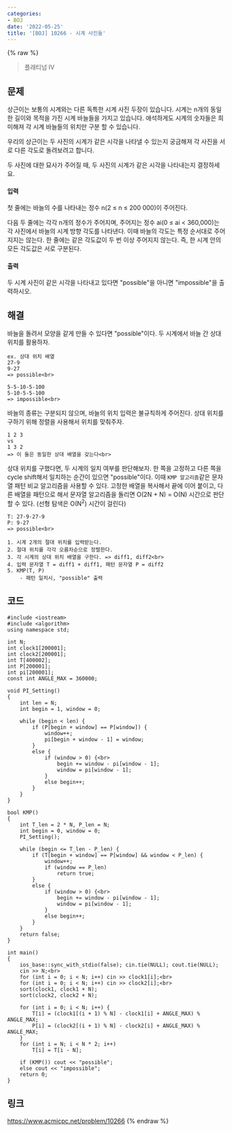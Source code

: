```yaml
---
categories:
- BOJ
date: '2022-05-25'
title: '[BOJ] 10266 - 시계 사진들'
---
```


{% raw %}
> 플래티넘 IV<br>

## 문제
상근이는 보통의 시계와는 다른 독특한 시계 사진 두장이 있습니다. 시계는 n개의 동일한 길이와 목적을 가진 시계 바늘들을 가지고 있습니다. 애석하게도 시계의 숫자들은 희미해져 각 시계 바늘들의 위치만 구분 할 수 있습니다.

우리의 상근이는 두 사진의 시계가 같은 시각을 나타낼 수 있는지 궁금해져 각 사진을 서로 다른 각도로 돌려보려고 합니다.

두 사진에 대한 묘사가 주어질 때, 두 사진의 시계가 같은 시각을 나타내는지 결정하세요.

#### 입력
첫 줄에는 바늘의 수를 나타내는 정수 n(2 ≤ n ≤ 200 000)이 주어진다.

다음 두 줄에는 각각 n개의 정수가 주어지며, 주어지는 정수 ai(0 ≤ ai  < 360,000)는 각 사진에서 바늘의 시계 방향 각도를 나타낸다. 이때 바늘의 각도는 특정 순서대로 주어지지는 않는다. 한 줄에는 같은 각도값이 두 번 이상 주어지지 않는다. 즉, 한 시계 안의 모든 각도값은 서로 구분된다.

#### 출력
두 시계 사진이 같은 시각을 나타내고 있다면 "possible"을 아니면 "impossible"을 출력하시오.

## 해결
바늘을 돌려서 모양을 같게 만들 수 있다면 "possible"이다. 두 시계에서 바늘 간 상대 위치를 활용하자.
```
ex. 상대 위치 배열
27-9
9-27
=> possible<br>

5-5-10-5-100
5-10-5-5-100
=> impossible<br>
```

바늘의 종류는 구분되지 않으며, 바늘의 위치 입력은 불규칙하게 주어진다. 상대 위치를 구하기 위해 정렬을 사용해서 위치를 맞춰주자.
```
1 2 3
vs
1 3 2
=> 이 둘은 동일한 상대 배열을 갖는다<br>
```

상대 위치를 구했다면, 두 시계의 일치 여부를 판단해보자. 한 쪽을 고정하고 다른 쪽을 cycle shift해서 일치하는 순간이 있으면 "possible"이다. 이때 `KMP 알고리즘`같은 문자열 패턴 비교 알고리즘을 사용할 수 있다. 고정한 배열을 복사해서 끝에 이어 붙이고, 다른 배열을 패턴으로 해서 문자열 알고리즘을 돌리면 O(2N + N) = O(N) 시간으로 판단할 수 있다. (선형 탐색은 O(N<sup>2</sup>) 시간이 걸린다)
```
T: 27-9-27-9
P: 9-27
=> possible<br>
```

```
1. 시계 2개의 절대 위치를 입력받는다.
2. 절대 위치를 각각 오름차순으로 정렬한다.
3. 각 시계의 상대 위치 배열을 구한다. => diff1, diff2<br>
4. 입력 문자열 T = diff1 + diff1, 패턴 문자열 P = diff2
5. KMP(T, P)
	- 패턴 일치시, "possible" 출력
```

## 코드
```
#include <iostream>
#include <algorithm>
using namespace std;

int N;
int clock1[200001];
int clock2[200001];
int T[400002];
int P[200001];
int pi[200001];
const int ANGLE_MAX = 360000;

void PI_Setting()
{
	int len = N;
	int begin = 1, window = 0;

	while (begin < len) {
		if (P[begin + window] == P[window]) {
			window++;
			pi[begin + window - 1] = window;
		}
		else {
			if (window > 0) {<br>
				begin += window - pi[window - 1];
				window = pi[window - 1];
			}
			else begin++;
		}
	}
}

bool KMP()
{
	int T_len = 2 * N, P_len = N;
	int begin = 0, window = 0;
	PI_Setting();

	while (begin <= T_len - P_len) {
		if (T[begin + window] == P[window] && window < P_len) {
			window++;
			if (window == P_len)
				return true;
		}
		else {
			if (window > 0) {<br>
				begin += window - pi[window - 1];
				window = pi[window - 1];
			}
			else begin++;
		}
	}
	return false;
}

int main()
{
	ios_base::sync_with_stdio(false); cin.tie(NULL); cout.tie(NULL);
	cin >> N;<br>
	for (int i = 0; i < N; i++) cin >> clock1[i];<br>
	for (int i = 0; i < N; i++) cin >> clock2[i];<br>
	sort(clock1, clock1 + N);
	sort(clock2, clock2 + N);

	for (int i = 0; i < N; i++) {
		T[i] = (clock1[(i + 1) % N] - clock1[i] + ANGLE_MAX) % ANGLE_MAX;
		P[i] = (clock2[(i + 1) % N] - clock2[i] + ANGLE_MAX) % ANGLE_MAX;
	}
	for (int i = N; i < N * 2; i++)
		T[i] = T[i - N];

	if (KMP()) cout << "possible";
	else cout << "impossible";
	return 0;
}
```

## 링크
https://www.acmicpc.net/problem/10266
{% endraw %}